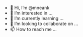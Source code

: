- 👋 Hi, I’m @mneank
- 👀 I’m interested in ...
- 🌱 I’m currently learning ...
- 💞️ I’m looking to collaborate on ...
- 📫 How to reach me ...

<!---
mneank/mneank is a ✨ special ✨ repository because its `README.md` (this file) appears on your GitHub profile.
You can click the Preview link to take a look at your changes.
--->

